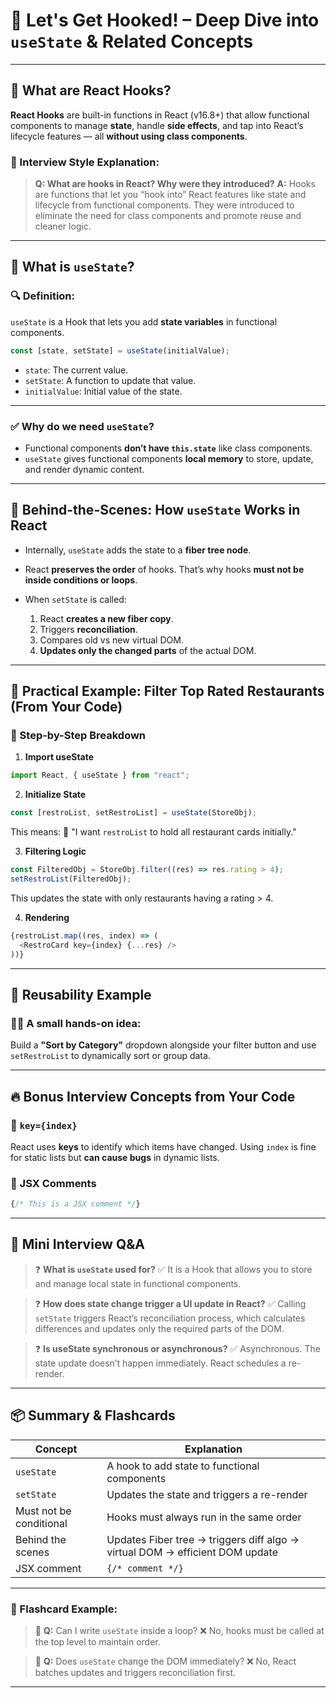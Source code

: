 
# 🔗 Let's Get Hooked! – Deep Dive into `useState` & Related Concepts

---

## 🔹 What are React Hooks?

**React Hooks** are built-in functions in React (v16.8+) that allow functional components to manage **state**, handle **side effects**, and tap into React’s lifecycle features — all **without using class components**.

### 📌 Interview Style Explanation:

> **Q: What are hooks in React? Why were they introduced?**
> **A:** Hooks are functions that let you “hook into” React features like state and lifecycle from functional components. They were introduced to eliminate the need for class components and promote reuse and cleaner logic.

---

## 🔹 What is `useState`?

### 🔍 Definition:

`useState` is a Hook that lets you add **state variables** in functional components.

```js
const [state, setState] = useState(initialValue);
```

* `state`: The current value.
* `setState`: A function to update that value.
* `initialValue`: Initial value of the state.

---

### ✅ Why do we need `useState`?

* Functional components **don’t have `this.state`** like class components.
* `useState` gives functional components **local memory** to store, update, and render dynamic content.

---

## 🧠 Behind-the-Scenes: How `useState` Works in React

* Internally, `useState` adds the state to a **fiber tree node**.
* React **preserves the order** of hooks. That’s why hooks **must not be inside conditions or loops**.
* When `setState` is called:

  1. React **creates a new fiber copy**.
  2. Triggers **reconciliation**.
  3. Compares old vs new virtual DOM.
  4. **Updates only the changed parts** of the actual DOM.

---

## 🔨 Practical Example: Filter Top Rated Restaurants (From Your Code)

### 🧾 Step-by-Step Breakdown

1. **Import useState**

```js
import React, { useState } from "react";
```

2. **Initialize State**

```js
const [restroList, setRestroList] = useState(StoreObj);
```

This means:
💭 "I want `restroList` to hold all restaurant cards initially."

3. **Filtering Logic**

```js
const FilteredObj = StoreObj.filter((res) => res.rating > 4);
setRestroList(FilteredObj);
```

This updates the state with only restaurants having a rating > 4.

4. **Rendering**

```js
{restroList.map((res, index) => (
  <RestroCard key={index} {...res} />
))}
```

---

## 🔁 Reusability Example

### 👨‍🍳 A small hands-on idea:

Build a **"Sort by Category"** dropdown alongside your filter button and use `setRestroList` to dynamically sort or group data.

---

## 🔥 Bonus Interview Concepts from Your Code

### 📌 `key={index}`

React uses **keys** to identify which items have changed. Using `index` is fine for static lists but **can cause bugs** in dynamic lists.

### 📌 JSX Comments

```jsx
{/* This is a JSX comment */}
```

---

## 🧪 Mini Interview Q\&A

> ❓ **What is `useState` used for?**
> ✅ It is a Hook that allows you to store and manage local state in functional components.

> ❓ **How does state change trigger a UI update in React?**
> ✅ Calling `setState` triggers React’s reconciliation process, which calculates differences and updates only the required parts of the DOM.

> ❓ **Is useState synchronous or asynchronous?**
> ✅ Asynchronous. The state update doesn’t happen immediately. React schedules a re-render.

---

## 📦 Summary & Flashcards

| Concept                 | Explanation                                                                  |
| ----------------------- | ---------------------------------------------------------------------------- |
| `useState`              | A hook to add state to functional components                                 |
| `setState`              | Updates the state and triggers a re-render                                   |
| Must not be conditional | Hooks must always run in the same order                                      |
| Behind the scenes       | Updates Fiber tree → triggers diff algo → virtual DOM → efficient DOM update |
| JSX comment             | `{/* comment */}`                                                            |

---

### 📘 Flashcard Example:

> 🧠 **Q:** Can I write `useState` inside a loop?
> ❌ No, hooks must be called at the top level to maintain order.

> 🧠 **Q:** Does `useState` change the DOM immediately?
> ❌ No, React batches updates and triggers reconciliation first.

---



